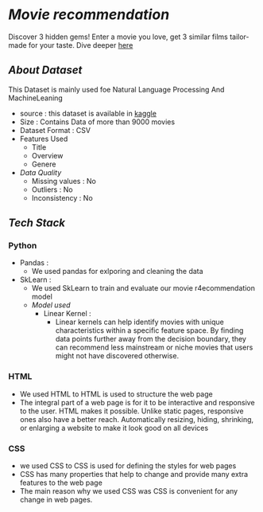 # _Movie recommendation_ 

Discover 3 hidden gems! Enter a movie you love, get 3 similar films tailor-made for your taste. Dive deeper [here](https://jaisuryaprabu.github.io/recommendation-system/)

## _About Dataset_
This Dataset is mainly used foe Natural Language Processing And MachineLeaning
 + source : this dataset is available in [kaggle](https://www.kaggle.com/datasets/240bbdc8f00ac47a8b212c9815991ba2d1d9a382c8bc6a103b906f43e7aba303/data)
  + Size  : Contains Data of more than 9000 movies
  + Dataset Format : CSV
  + Features Used
      + Title
      + Overview
      + Genere
  + _Data Quality_
      + Missing values : No
      + Outliers : No
      + Inconsistency : No
## _Tech Stack_
  ### Python
  + Pandas :
      + We used pandas for exlporing and cleaning the data
  + SkLearn :
      + We used SkLearn to train and evaluate our movie r4ecommendation model
      +  _Model used_
          + Linear Kernel :
              + Linear kernels can help identify movies with unique characteristics within a specific feature space. By finding data points further away from the decision boundary, they can recommend less mainstream or niche movies that users might not have discovered otherwise.
  ### HTML 
  + We used HTML to HTML is used to structure the web page
  + The integral part of a web page is for it to be interactive and responsive to the user. HTML makes it possible. Unlike static pages, responsive ones also have a better reach. Automatically resizing, hiding, shrinking, or enlarging a website to make it look good on all devices 
      
  ### CSS 
  + we used CSS to CSS is used for defining the styles for web pages
  + CSS has many properties that help to change and provide many extra features to the web page
  + The main reason why we used CSS was CSS is convenient for any change in web pages.
    
